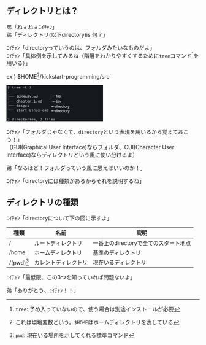 ## ディレクトリとは？
弟「ねぇねぇﾆｲﾁｬﾝ」  
弟「ディレクトリ(以下directory)is 何？」  

ﾆｲﾁｬﾝ「directoryっていうのは、フォルダみたいなものだよ」  
ﾆｲﾁｬﾝ「具体例を示してみるね（階層をわかりやすくするために`tree`コマンド[^1]を用いる）」  

ex.) $HOME[^2]/kickstart-programming/src

<img src="../images/dir.png" width=50%>

ﾆｲﾁｬﾝ「フォルダじゃなくて、`directory`という表現を用いるから覚えておこう！」  
（GUI(Graphical User Interface)ならフォルダ、CUI(Character User Interface)ならディレクトリという風に使い分けるよ）  

弟「なるほど！フォルダっていう風に思えばいいのか！」  

ﾆｲﾁｬﾝ「directoryには種類があるからそれを説明するね」  

## ディレクトリの種類
ﾆｲﾁｬﾝ「directoryについて下の図に示すよ」  

|種類      |名前                |説明                                  |
|----------|--------------------|--------------------------------------|
|/         |ルートディレクトリ  |一番上のdirectoryで全てのスタート地点 |
|/home     |ホームディレクトリ  |基準のディレクトリ                    |
|/(pwd)[^3]|カレントディレクトリ|現在いるディレクトリ                  |

ﾆｲﾁｬﾝ「最低限、この3つを知っていれば問題ないよ」  

弟「ありがとう、ﾆｲﾁｬﾝ！！」  

[^1]: `tree`: 予め入っていないので、使う場合は別途インストールが必要  
[^2]: これは環境変数という。`$HOME`はホームディレクトリを表している  
[^3]: `pwd`: 現在いる場所を示してくれる標準コマンド  
